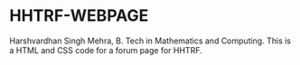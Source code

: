 # HHTRF-WEBPAGE
Harshvardhan Singh Mehra, B. Tech in Mathematics and Computing. This is a HTML and CSS code for a forum page for HHTRF.
